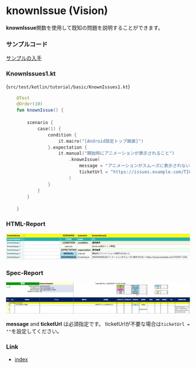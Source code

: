 # knownIssue (Vision)

**knownIssue**関数を使用して既知の問題を説明することができます。

### サンプルコード

[サンプルの入手](../../../getting_samples_ja.md)

### KnownIssues1.kt

(`src/test/kotlin/tutorial/basic/KnownIssues1.kt`)

```kotlin
    @Test
    @Order(10)
    fun knownIssue() {

        scenario {
            case(1) {
                condition {
                    it.macro("[Android設定トップ画面]")
                }.expectation {
                    it.manual("開始時にアニメーションが表示されること")
                        .knownIssue(
                            message = "アニメーションがスムーズに表示されない",
                            ticketUrl = "https://issues.example.com/TICKET-1234"
                        )
                }
            }
        }

    }
```

### HTML-Report

![](_images/known_issue_html_report_ja.png)

### Spec-Report

![](_images/known_issue_speec_report_ja.png)

**message** and **ticketUrl** は必須指定です。 ticketUrlが不要な場合は`ticketUrl = ""`を設定してください。

### Link

- [index](../../../../index_ja.md)
